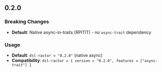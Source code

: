## 0.2.0

### Breaking Changes
- **Default**: Native async-in-traits (RPITIT) - no `async-trait` dependency

### Usage
- **Default**: `dsl-ractor = "0.2.0"` (native async)
- **Compatibility**: `dsl-ractor = { version = "0.2.0", features = ["async-trait"] }`

